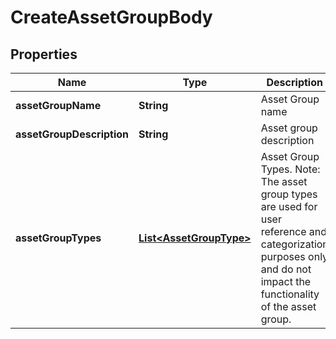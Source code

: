 

# CreateAssetGroupBody

## Properties

Name | Type | Description | Notes
------------ | ------------- | ------------- | -------------
**assetGroupName** | **String** | Asset Group name | 
**assetGroupDescription** | **String** | Asset group description | 
**assetGroupTypes** | [**List&lt;AssetGroupType&gt;**](AssetGroupType.md) | Asset Group Types. Note: The asset group types are used for user reference and categorization purposes only and do not impact the functionality of the asset group. | 




